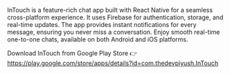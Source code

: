 InTouch is a feature-rich chat app built with React Native for a seamless cross-platform experience. It uses Firebase for authentication, storage, and real-time updates. The app provides instant notifications for every message, ensuring you never miss a conversation. Enjoy smooth real-time one-to-one chats, available on both Android and iOS platforms.

Download InTouch from Google Play Store 👉
https://play.google.com/store/apps/details?id=com.thedevpiyush.InTouch

